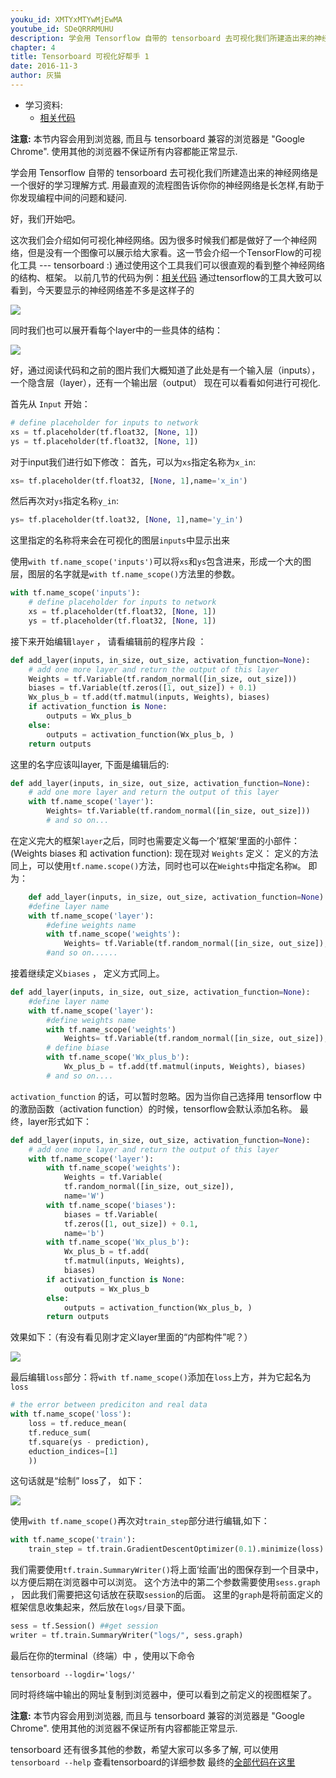 ```yaml
---
youku_id: XMTYxMTYwMjEwMA
youtube_id: SDeQRRRMUHU
description: 学会用 Tensorflow 自带的 tensorboard 去可视化我们所建造出来的神经网络是一个很好的学习理解方式.用最直观的流程图告诉你你的神经网络是长怎样,有助于你发现编程中间的问题和疑问.
chapter: 4
title: Tensorboard 可视化好帮手 1
date: 2016-11-3
author: 灰猫
---
```

* 学习资料:
  * [相关代码](https://github.com/MorvanZhou/tutorials/tree/master/tensorflowTUT/tf14_tensorboard)

**注意:** 本节内容会用到浏览器, 而且与 tensorboard 兼容的浏览器是 "Google Chrome". 
使用其他的浏览器不保证所有内容都能正常显示.

学会用 Tensorflow 自带的 tensorboard 去可视化我们所建造出来的神经网络是一个很好的学习理解方式.
用最直观的流程图告诉你你的神经网络是长怎样,有助于你发现编程中间的问题和疑问.

好，我们开始吧。

这次我们会介绍如何可视化神经网络。因为很多时候我们都是做好了一个神经网络，但是没有一个图像可以展示给大家看。这一节会介绍一个TensorFlow的可视化工具 --- tensorboard :)
通过使用这个工具我们可以很直观的看到整个神经网络的结构、框架。
以前几节的代码为例：[相关代码](https://github.com/MorvanZhou/tutorials/blob/master/tensorflowTUT/tf14_tensorboard/for_you_to_practice.py)
通过tensorflow的工具大致可以看到，今天要显示的神经网络差不多是这样子的

<img class="course-image" src="/static/results/tensorflow/14_1_1.png">

同时我们也可以展开看每个layer中的一些具体的结构：

<img class="course-image" src="/static/results/tensorflow/14_1_2.png">

好，通过阅读代码和之前的图片我们大概知道了此处是有一个输入层（inputs），一个隐含层（layer），还有一个输出层（output）
现在可以看看如何进行可视化.

首先从 `Input` 开始：

```python
# define placeholder for inputs to network
xs = tf.placeholder(tf.float32, [None, 1])
ys = tf.placeholder(tf.float32, [None, 1])
```

对于input我们进行如下修改：
首先，可以为`xs`指定名称为`x_in`:

```python
xs= tf.placeholder(tf.float32, [None, 1],name='x_in')
```

然后再次对`ys`指定名称`y_in`:

```python
ys= tf.placeholder(tf.loat32, [None, 1],name='y_in')
```

这里指定的名称将来会在可视化的图层`inputs`中显示出来

使用`with tf.name_scope('inputs')`可以将`xs`和`ys`包含进来，形成一个大的图层，图层的名字就是`with tf.name_scope()`方法里的参数。

```python
with tf.name_scope('inputs'):
    # define placeholder for inputs to network
    xs = tf.placeholder(tf.float32, [None, 1])
    ys = tf.placeholder(tf.float32, [None, 1])
```

接下来开始编辑`layer` ， 请看编辑前的程序片段 ：

```python
def add_layer(inputs, in_size, out_size, activation_function=None):
    # add one more layer and return the output of this layer
    Weights = tf.Variable(tf.random_normal([in_size, out_size]))
    biases = tf.Variable(tf.zeros([1, out_size]) + 0.1)
    Wx_plus_b = tf.add(tf.matmul(inputs, Weights), biases)
    if activation_function is None:
        outputs = Wx_plus_b
    else:
        outputs = activation_function(Wx_plus_b, )
    return outputs
```

这里的名字应该叫layer, 下面是编辑后的:

```python
def add_layer(inputs, in_size, out_size, activation_function=None):
    # add one more layer and return the output of this layer
    with tf.name_scope('layer'):
        Weights= tf.Variable(tf.random_normal([in_size, out_size]))
        # and so on...
```

在定义完大的框架`layer`之后，同时也需要定义每一个’框架‘里面的小部件：(Weights biases 和 activation function):
现在现对 `Weights` 定义：
定义的方法同上，可以使用`tf.name.scope()`方法，同时也可以在`Weights`中指定名称`W`。
即为：

```python
    def add_layer(inputs, in_size, out_size, activation_function=None):
	#define layer name
    with tf.name_scope('layer'):
        #define weights name 
        with tf.name_scope('weights'):
            Weights= tf.Variable(tf.random_normal([in_size, out_size]),name='W')
        #and so on......
```

接着继续定义`biases` ， 定义方式同上。

```python
def add_layer(inputs, in_size, out_size, activation_function=None):
    #define layer name
    with tf.name_scope('layer'):
        #define weights name 
        with tf.name_scope('weights')
            Weights= tf.Variable(tf.random_normal([in_size, out_size]),name='W')
        # define biase
        with tf.name_scope('Wx_plus_b'):
            Wx_plus_b = tf.add(tf.matmul(inputs, Weights), biases)
        # and so on....
```

`activation_function` 的话，可以暂时忽略。因为当你自己选择用 tensorflow 中的激励函数（activation function）的时候，tensorflow会默认添加名称。
最终，layer形式如下：

```python
def add_layer(inputs, in_size, out_size, activation_function=None):
    # add one more layer and return the output of this layer
    with tf.name_scope('layer'):
        with tf.name_scope('weights'):
            Weights = tf.Variable(
            tf.random_normal([in_size, out_size]), 
            name='W')
        with tf.name_scope('biases'):
            biases = tf.Variable(
            tf.zeros([1, out_size]) + 0.1, 
            name='b')
        with tf.name_scope('Wx_plus_b'):
            Wx_plus_b = tf.add(
            tf.matmul(inputs, Weights), 
            biases)
        if activation_function is None:
            outputs = Wx_plus_b
        else:
            outputs = activation_function(Wx_plus_b, )
        return outputs
```

效果如下：（有没有看见刚才定义layer里面的“内部构件”呢？）

<img class="course-image" src="/static/results/tensorflow/14_1_4.png">

最后编辑`loss`部分：将`with tf.name_scope()`添加在`loss`上方，并为它起名为`loss`


```python
# the error between prediciton and real data
with tf.name_scope('loss'):
    loss = tf.reduce_mean(
    tf.reduce_sum(
    tf.square(ys - prediction),
    eduction_indices=[1]
    ))
```

这句话就是“绘制” loss了， 如下：

<img class="course-image" src="/static/results/tensorflow/14_1_4.png">

使用`with tf.name_scope()`再次对`train_step`部分进行编辑,如下：

```python
with tf.name_scope('train'):
    train_step = tf.train.GradientDescentOptimizer(0.1).minimize(loss)
```

我们需要使用`tf.train.SummaryWriter()`将上面‘绘画’出的图保存到一个目录中，以方便后期在浏览器中可以浏览。
这个方法中的第二个参数需要使用`sess.graph` ， 因此我们需要把这句话放在获取`session`的后面。
这里的`graph`是将前面定义的框架信息收集起来，然后放在`logs/`目录下面。

```python
sess = tf.Session() ##get session
writer = tf.train.SummaryWriter("logs/", sess.graph)
```

最后在你的terminal（终端）中  ，使用以下命令

```shell
tensorboard --logdir='logs/'
```

同时将终端中输出的网址复制到浏览器中，便可以看到之前定义的视图框架了。

**注意:** 本节内容会用到浏览器, 而且与 tensorboard 兼容的浏览器是 "Google Chrome". 
使用其他的浏览器不保证所有内容都能正常显示.

tensorboard 还有很多其他的参数，希望大家可以多多了解,
可以使用 `tensorboard --help` 查看tensorboard的详细参数
最终的[全部代码在这里](https://github.com/MorvanZhou/tutorials/blob/master/tensorflowTUT/tf14_tensorboard/full_code.py)

